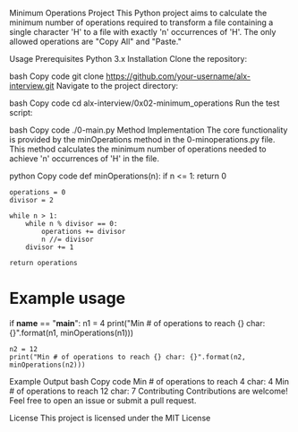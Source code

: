 Minimum Operations Project
This Python project aims to calculate the minimum number of operations required to transform a file containing a single character 'H' to a file with exactly 'n' occurrences of 'H'. The only allowed operations are "Copy All" and "Paste."

Usage
Prerequisites
Python 3.x
Installation
Clone the repository:

bash
Copy code
git clone https://github.com/your-username/alx-interview.git
Navigate to the project directory:

bash
Copy code
cd alx-interview/0x02-minimum_operations
Run the test script:

bash
Copy code
./0-main.py
Method Implementation
The core functionality is provided by the minOperations method in the 0-minoperations.py file. This method calculates the minimum number of operations needed to achieve 'n' occurrences of 'H' in the file.

python
Copy code
def minOperations(n):
    if n <= 1:
        return 0

    operations = 0
    divisor = 2

    while n > 1:
        while n % divisor == 0:
            operations += divisor
            n //= divisor
        divisor += 1

    return operations

# Example usage
if __name__ == "__main__":
    n1 = 4
    print("Min # of operations to reach {} char: {}".format(n1, minOperations(n1)))

    n2 = 12
    print("Min # of operations to reach {} char: {}".format(n2, minOperations(n2)))
Example Output
bash
Copy code
Min # of operations to reach 4 char: 4
Min # of operations to reach 12 char: 7
Contributing
Contributions are welcome! Feel free to open an issue or submit a pull request.

License
This project is licensed under the MIT License
